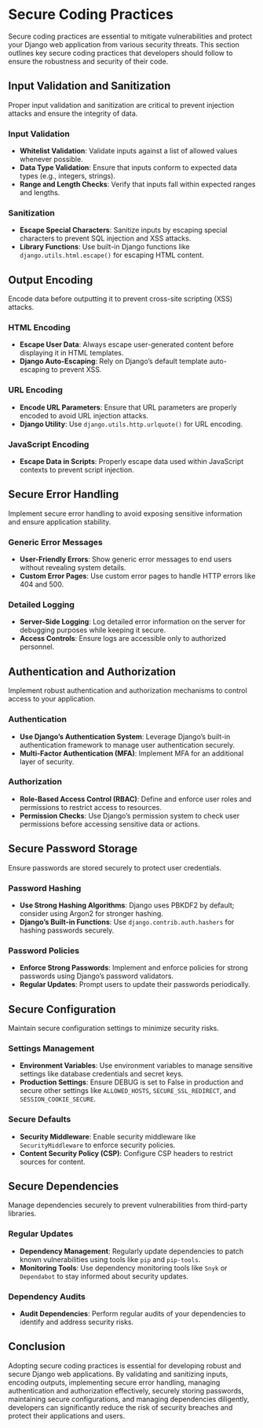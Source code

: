 # Secure Coding Practices

Secure coding practices are essential to mitigate vulnerabilities and protect your Django web application from various security threats. This section outlines key secure coding practices that developers should follow to ensure the robustness and security of their code.

## Input Validation and Sanitization

Proper input validation and sanitization are critical to prevent injection attacks and ensure the integrity of data.

### Input Validation
- **Whitelist Validation**: Validate inputs against a list of allowed values whenever possible.
- **Data Type Validation**: Ensure that inputs conform to expected data types (e.g., integers, strings).
- **Range and Length Checks**: Verify that inputs fall within expected ranges and lengths.

### Sanitization
- **Escape Special Characters**: Sanitize inputs by escaping special characters to prevent SQL injection and XSS attacks.
- **Library Functions**: Use built-in Django functions like `django.utils.html.escape()` for escaping HTML content.

## Output Encoding

Encode data before outputting it to prevent cross-site scripting (XSS) attacks.

### HTML Encoding
- **Escape User Data**: Always escape user-generated content before displaying it in HTML templates.
- **Django Auto-Escaping**: Rely on Django’s default template auto-escaping to prevent XSS.

### URL Encoding
- **Encode URL Parameters**: Ensure that URL parameters are properly encoded to avoid URL injection attacks.
- **Django Utility**: Use `django.utils.http.urlquote()` for URL encoding.

### JavaScript Encoding
- **Escape Data in Scripts**: Properly escape data used within JavaScript contexts to prevent script injection.

## Secure Error Handling

Implement secure error handling to avoid exposing sensitive information and ensure application stability.

### Generic Error Messages
- **User-Friendly Errors**: Show generic error messages to end users without revealing system details.
- **Custom Error Pages**: Use custom error pages to handle HTTP errors like 404 and 500.

### Detailed Logging
- **Server-Side Logging**: Log detailed error information on the server for debugging purposes while keeping it secure.
- **Access Controls**: Ensure logs are accessible only to authorized personnel.

## Authentication and Authorization

Implement robust authentication and authorization mechanisms to control access to your application.

### Authentication
- **Use Django’s Authentication System**: Leverage Django’s built-in authentication framework to manage user authentication securely.
- **Multi-Factor Authentication (MFA)**: Implement MFA for an additional layer of security.

### Authorization
- **Role-Based Access Control (RBAC)**: Define and enforce user roles and permissions to restrict access to resources.
- **Permission Checks**: Use Django’s permission system to check user permissions before accessing sensitive data or actions.

## Secure Password Storage

Ensure passwords are stored securely to protect user credentials.

### Password Hashing
- **Use Strong Hashing Algorithms**: Django uses PBKDF2 by default; consider using Argon2 for stronger hashing.
- **Django’s Built-in Functions**: Use `django.contrib.auth.hashers` for hashing passwords securely.

### Password Policies
- **Enforce Strong Passwords**: Implement and enforce policies for strong passwords using Django’s password validators.
- **Regular Updates**: Prompt users to update their passwords periodically.

## Secure Configuration

Maintain secure configuration settings to minimize security risks.

### Settings Management
- **Environment Variables**: Use environment variables to manage sensitive settings like database credentials and secret keys.
- **Production Settings**: Ensure DEBUG is set to False in production and secure other settings like `ALLOWED_HOSTS`, `SECURE_SSL_REDIRECT`, and `SESSION_COOKIE_SECURE`.

### Secure Defaults
- **Security Middleware**: Enable security middleware like `SecurityMiddleware` to enforce security policies.
- **Content Security Policy (CSP)**: Configure CSP headers to restrict sources for content.

## Secure Dependencies

Manage dependencies securely to prevent vulnerabilities from third-party libraries.

### Regular Updates
- **Dependency Management**: Regularly update dependencies to patch known vulnerabilities using tools like `pip` and `pip-tools`.
- **Monitoring Tools**: Use dependency monitoring tools like `Snyk` or `Dependabot` to stay informed about security updates.

### Dependency Audits
- **Audit Dependencies**: Perform regular audits of your dependencies to identify and address security risks.

## Conclusion

Adopting secure coding practices is essential for developing robust and secure Django web applications. By validating and sanitizing inputs, encoding outputs, implementing secure error handling, managing authentication and authorization effectively, securely storing passwords, maintaining secure configurations, and managing dependencies diligently, developers can significantly reduce the risk of security breaches and protect their applications and users.
